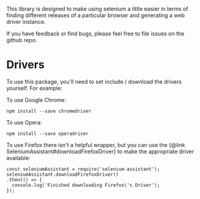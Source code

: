 This library is designed to make using selenium a little easier in terms
of finding different releases of a particular browser and
generating a web driver instance.

If you have feedback or find bugs, please feel free to file issues on the
github repo.

# Drivers

To use this package, you'll need to set include / download the drivers
yourself. For example:

To use Google Chrome:

    npm install --save chromedriver

To use Opera:

    npm install --save operadriver

To use Firefox there isn't a helpful wrapper, but you can use the
{@link SeleniumAssistant#downloadFirefoxDriver} to make the appropriate
driver available:

    const seleniumAssistant = require('selenium-assistant');
    seleniumAssistant.downloadFirefoxDriver()
    .then(() => {
      console.log('Finished downloading Firefox\'s Driver');
    });
